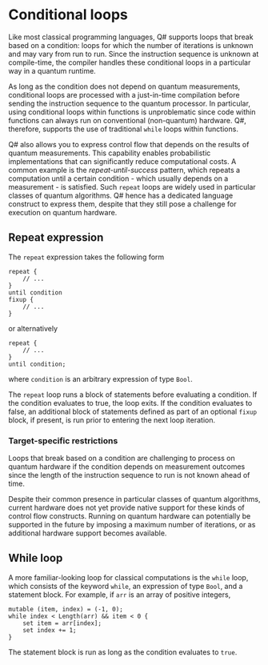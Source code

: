 # Conditional loops

Like most classical programming languages, Q# supports loops that break based on a condition: loops for which the number of iterations is unknown and may vary from run to run. Since the instruction sequence is unknown at compile-time, the compiler handles these conditional loops in a particular way in a quantum runtime.

As long as the condition does not depend on quantum measurements, conditional loops are processed with a just-in-time compilation before sending the instruction sequence to the quantum processor.
In particular, using conditional loops within functions is unproblematic since code within functions can always run on conventional (non-quantum) hardware. Q#, therefore, supports the use of traditional `while` loops within functions.

Q# also allows you to express control flow that depends on the results of quantum measurements.
This capability enables probabilistic implementations that can significantly reduce computational costs.
A common example is the *repeat-until-success* pattern, which repeats a computation until a certain condition - which usually depends on a measurement - is satisfied. Such `repeat` loops are widely used in particular classes of quantum algorithms.  Q# hence has a dedicated language construct to express them, despite that they still pose a challenge for execution on quantum hardware.

## Repeat expression

The `repeat` expression takes the following form

```qsharp
repeat {
    // ...
}
until condition
fixup {
    // ...
}
```

or alternatively

```qsharp
repeat {
    // ...
}
until condition;
```

where `condition` is an arbitrary expression of type `Bool`.

The `repeat` loop runs a block of statements before evaluating a condition. If the condition evaluates to true, the loop exits. If the condition evaluates to false, an additional block of statements defined as part of an optional `fixup` block, if present, is run prior to entering the next loop iteration.

### Target-specific restrictions

Loops that break based on a condition are challenging to process on quantum hardware if the condition depends on measurement outcomes since the length of the instruction sequence to run is not known ahead of time.

Despite their common presence in particular classes of quantum algorithms, current hardware does not yet provide native support for these kinds of control flow constructs. Running on quantum hardware can potentially be supported in the future by imposing a maximum number of iterations, or as additional hardware support becomes available.

## While loop

A more familiar-looking loop for classical computations is the `while` loop, which consists of the keyword `while`, an expression of type `Bool`, and a statement block.
For example, if `arr` is an array of positive integers,

```qsharp
mutable (item, index) = (-1, 0);
while index < Length(arr) && item < 0 {
    set item = arr[index];
    set index += 1;
}
```

The statement block is run as long as the condition evaluates to `true`.


